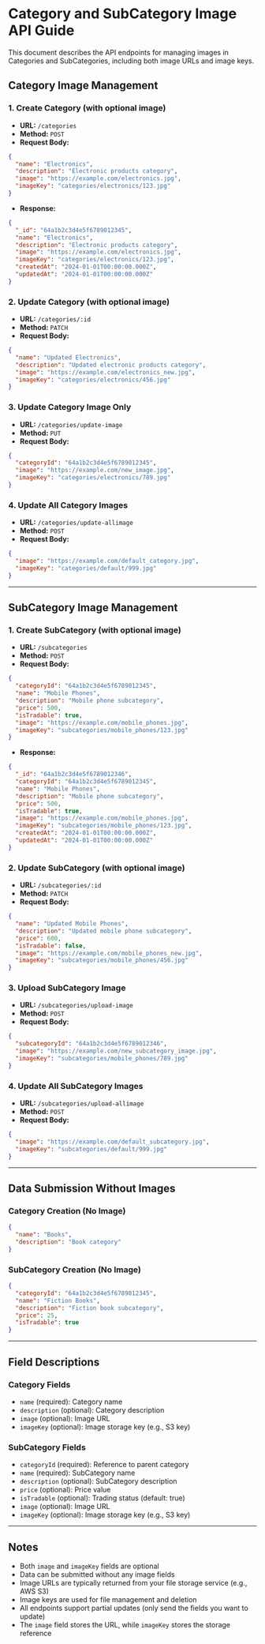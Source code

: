 # Category and SubCategory Image API Guide

This document describes the API endpoints for managing images in Categories and SubCategories, including both image URLs and image keys.

## Category Image Management

### 1. Create Category (with optional image)
- **URL:** `/categories`
- **Method:** `POST`
- **Request Body:**
```json
{
  "name": "Electronics",
  "description": "Electronic products category",
  "image": "https://example.com/electronics.jpg",
  "imageKey": "categories/electronics/123.jpg"
}
```
- **Response:**
```json
{
  "_id": "64a1b2c3d4e5f6789012345",
  "name": "Electronics",
  "description": "Electronic products category",
  "image": "https://example.com/electronics.jpg",
  "imageKey": "categories/electronics/123.jpg",
  "createdAt": "2024-01-01T00:00:00.000Z",
  "updatedAt": "2024-01-01T00:00:00.000Z"
}
```

### 2. Update Category (with optional image)
- **URL:** `/categories/:id`
- **Method:** `PATCH`
- **Request Body:**
```json
{
  "name": "Updated Electronics",
  "description": "Updated electronic products category",
  "image": "https://example.com/electronics_new.jpg",
  "imageKey": "categories/electronics/456.jpg"
}
```

### 3. Update Category Image Only
- **URL:** `/categories/update-image`
- **Method:** `PUT`
- **Request Body:**
```json
{
  "categoryId": "64a1b2c3d4e5f6789012345",
  "image": "https://example.com/new_image.jpg",
  "imageKey": "categories/electronics/789.jpg"
}
```

### 4. Update All Category Images
- **URL:** `/categories/update-allimage`
- **Method:** `POST`
- **Request Body:**
```json
{
  "image": "https://example.com/default_category.jpg",
  "imageKey": "categories/default/999.jpg"
}
```

---

## SubCategory Image Management

### 1. Create SubCategory (with optional image)
- **URL:** `/subcategories`
- **Method:** `POST`
- **Request Body:**
```json
{
  "categoryId": "64a1b2c3d4e5f6789012345",
  "name": "Mobile Phones",
  "description": "Mobile phone subcategory",
  "price": 500,
  "isTradable": true,
  "image": "https://example.com/mobile_phones.jpg",
  "imageKey": "subcategories/mobile_phones/123.jpg"
}
```
- **Response:**
```json
{
  "_id": "64a1b2c3d4e5f6789012346",
  "categoryId": "64a1b2c3d4e5f6789012345",
  "name": "Mobile Phones",
  "description": "Mobile phone subcategory",
  "price": 500,
  "isTradable": true,
  "image": "https://example.com/mobile_phones.jpg",
  "imageKey": "subcategories/mobile_phones/123.jpg",
  "createdAt": "2024-01-01T00:00:00.000Z",
  "updatedAt": "2024-01-01T00:00:00.000Z"
}
```

### 2. Update SubCategory (with optional image)
- **URL:** `/subcategories/:id`
- **Method:** `PATCH`
- **Request Body:**
```json
{
  "name": "Updated Mobile Phones",
  "description": "Updated mobile phone subcategory",
  "price": 600,
  "isTradable": false,
  "image": "https://example.com/mobile_phones_new.jpg",
  "imageKey": "subcategories/mobile_phones/456.jpg"
}
```

### 3. Upload SubCategory Image
- **URL:** `/subcategories/upload-image`
- **Method:** `POST`
- **Request Body:**
```json
{
  "subcategoryId": "64a1b2c3d4e5f6789012346",
  "image": "https://example.com/new_subcategory_image.jpg",
  "imageKey": "subcategories/mobile_phones/789.jpg"
}
```

### 4. Update All SubCategory Images
- **URL:** `/subcategories/upload-allimage`
- **Method:** `POST`
- **Request Body:**
```json
{
  "image": "https://example.com/default_subcategory.jpg",
  "imageKey": "subcategories/default/999.jpg"
}
```

---

## Data Submission Without Images

### Category Creation (No Image)
```json
{
  "name": "Books",
  "description": "Book category"
}
```

### SubCategory Creation (No Image)
```json
{
  "categoryId": "64a1b2c3d4e5f6789012345",
  "name": "Fiction Books",
  "description": "Fiction book subcategory",
  "price": 25,
  "isTradable": true
}
```

---

## Field Descriptions

### Category Fields
- `name` (required): Category name
- `description` (optional): Category description
- `image` (optional): Image URL
- `imageKey` (optional): Image storage key (e.g., S3 key)

### SubCategory Fields
- `categoryId` (required): Reference to parent category
- `name` (required): SubCategory name
- `description` (optional): SubCategory description
- `price` (optional): Price value
- `isTradable` (optional): Trading status (default: true)
- `image` (optional): Image URL
- `imageKey` (optional): Image storage key (e.g., S3 key)

---

## Notes
- Both `image` and `imageKey` fields are optional
- Data can be submitted without any image fields
- Image URLs are typically returned from your file storage service (e.g., AWS S3)
- Image keys are used for file management and deletion
- All endpoints support partial updates (only send the fields you want to update)
- The `image` field stores the URL, while `imageKey` stores the storage reference 